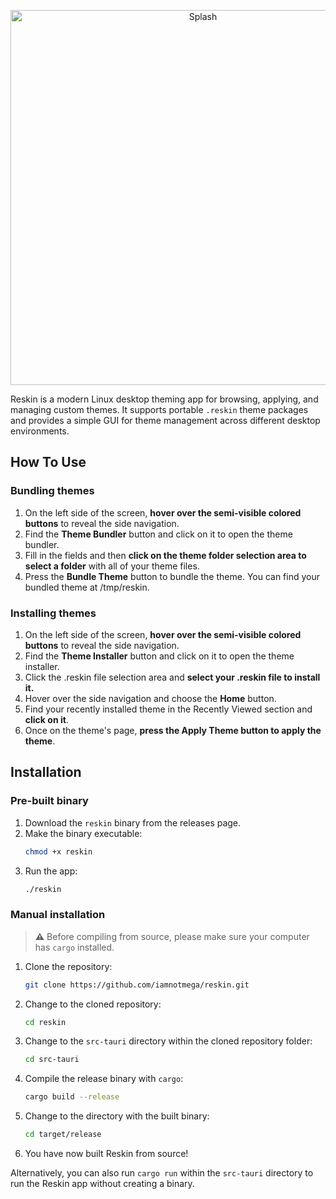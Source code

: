 <p align="center">
  <img src="https://raw.githubusercontent.com/iamnotmega/reskin/main/public/assets/splash.svg" alt="Splash" width="600"/>
</p>

Reskin is a modern Linux desktop theming app for browsing, applying, and managing custom themes. It supports portable `.reskin` theme packages and provides a simple GUI for theme management across different desktop environments.

## How To Use

### Bundling themes
1. On the left side of the screen, **hover over the semi-visible colored buttons** to reveal the side navigation.
2. Find the **Theme Bundler** button and click on it to open the theme bundler.
3. Fill in the fields and then **click on the theme folder selection area to select a folder** with all of your theme files.
4. Press the **Bundle Theme** button to bundle the theme. You can find your bundled theme at /tmp/reskin.

### Installing themes
1. On the left side of the screen, **hover over the semi-visible colored buttons** to reveal the side navigation.
2. Find the **Theme Installer** button and click on it to open the theme installer.
3. Click the .reskin file selection area and **select your .reskin file to install it.**
4. Hover over the side navigation and choose the **Home** button.
5. Find your recently installed theme in the Recently Viewed section and **click on it**.
6. Once on the theme's page, **press the Apply Theme button to apply the theme**.

## Installation

### Pre-built binary

1. Download the `reskin` binary from the releases page.
2. Make the binary executable:
   ```bash
   chmod +x reskin
   ```
3. Run the app:
   ```bash
   ./reskin
   ```
### Manual installation
> **⚠️** Before compiling from source, please make sure your computer has `cargo` installed.

1. Clone the repository:
   ```bash
   git clone https://github.com/iamnotmega/reskin.git
   ```
2. Change to the cloned repository:
   ```bash
   cd reskin
   ```
3. Change to the `src-tauri` directory within the cloned repository folder:
   ```bash
   cd src-tauri
   ```
4. Compile the release binary with `cargo`:
    ```bash
    cargo build --release
    ```
5. Change to the directory with the built binary:
   ```bash
   cd target/release
   ```
6. You have now built Reskin from source!

Alternatively, you can also run `cargo run` within the `src-tauri` directory to run the Reskin app without creating a binary.
